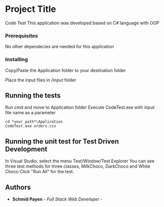 # Project Title

Code Test
This application was developed based on C# language with OOP

### Prerequisites

No other dependecies are needed for this application

### Installing

Copy/Paste the Application folder to your destination folder

Place the input files in /input folder

## Running the tests

Run cmd and move to Application folder
Execute CodeTest.exe with input file name as a parameter

```
cd *your_path*\Application
CodeTest.exe orders.csv
```

## Running the unit test for Test Driven Development

In Visual Studio, select the menu Test/Window/Test Explorer
You can see three test methods for three classes, MilkChoco, DarkChoco and White Choco
Click "Run All" for the test.

## Authors

* **Schmid Payen** - *Full Stack Web Developer* - 
